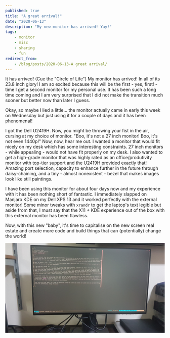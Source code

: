 ```yaml
---
published: true
title: "A great arrival!"
date: "2020-06-13"
description: "My new monitor has arrived! Yay!"
tags:
    - monitor
    - misc
    - sharing
    - fun
redirect_from:
    - /blog/posts/2020-06-13-A great arrival/
---
```


It has arrived! (Cue the "Circle of Life") My monitor has arrived! In all of its 23.8 inch glory! I am so excited 
because this will be the first - yes, first! - time I get a second monitor for my personal use. It has been such a long
time coming and I am very surprised that I did not make the transition much sooner but better now than later I guess.

Okay, so maybe I lied a little... the monitor actually came in early this week on Wednesday but just using it for a 
couple of days and it has been phenomenal!

I got the Dell U2419H. Now, you might be throwing your fist in the air, cursing at my choice of monitor. "Boo, it's not
a 27 inch monitor! Boo, it's not even 1440p!" Now, now, hear me out. I wanted a monitor that would fit nicely on my 
desk which has some interesting constraints. 27 inch monitors - while appealing - would not have fit properly on my
desk. I also wanted to get a high-grade monitor that was highly rated as an office/produtivity monitor with top-tier 
support and the U2419H provided exactly that! Amazing port selection, capacity to enhance further in the future through
daisy-chaining, and a tiny - almost nonexistent - bezel that makes images look like still paintings.

I have been using this monitor for about four days now and my experience with it has been nothing short of fantastic. I
immediately slapped on Manjaro KDE on my Dell XPS 13 and it worked perfectly with the external monitor! Some minor 
tweaks with `xrandr` to get the laptop's text legible but aside from that, I must say that the X11 + KDE experience out
of the box with this external monitor has been flawless.

Now, with this new "baby", it's time to capitalise on the new screen real estate and create more code and build things
that can (potentially) change the world!

![The glorious U2419H!](./images/monitor/monitor.jpg)
